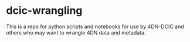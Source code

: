 # dcic-wrangling

This is a repo for python scripts and notebooks for use by 4DN-DCIC and others
who may want to wrangle 4DN data and metadata.
